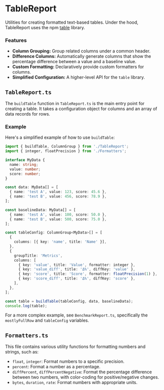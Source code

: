 # TableReport 

Utilities for creating formatted text-based tables.
Under the hood, TableReport uses the npm [table](https://www.npmjs.com/package/table) library.

### Features

*   **Column Grouping:** Group related columns under a common header.
*   **Difference Columns:** Automatically generate columns that show the percentage difference between a value and a baseline value.
*   **Custom Formatting:** Declaratively provide custom formatters for columns.
*   **Simplified Configuration:** A higher-level API for the `table` library.

## `TableReport.ts`

The `buildTable` function in `TableReport.ts` is the main entry point for creating a table. 
It takes a configuration object for columns and an array of data records for rows.

### Example

Here's a simplified example of how to use `buildTable`:

```typescript
import { buildTable, ColumnGroup } from './TableReport';
import { integer, floatPrecision } from './Formatters';

interface MyData {
  name: string;
  value: number;
  score: number;
}

const data: MyData[] = [
  { name: 'test A', value: 123, score: 45.6 },
  { name: 'test B', value: 456, score: 78.9 },
];

const baselineData: MyData[] = [
  { name: 'test A', value: 100, score: 50.0 },
  { name: 'test B', value: 500, score: 75.0 },
];

const tableConfig: ColumnGroup<MyData>[] = [
  {
    columns: [{ key: 'name', title: 'Name' }],
  },
  {
    groupTitle: 'Metrics',
    columns: [
      { key: 'value', title: 'Value', formatter: integer },
      { key: 'value_diff', title: 'Δ%', diffKey: 'value' },
      { key: 'score', title: 'Score', formatter: floatPrecision(1) },
      { key: 'score_diff', title: 'Δ%', diffKey: 'score' },
    ],
  },
];

const table = buildTable(tableConfig, data, baselineData);
console.log(table);
```

For a more complex example, see `BenchmarkReport.ts`, specifically the `mostlyFullRow` and `tableConfig` variables.

## `Formatters.ts`

This file contains various utility functions for formatting numbers and strings, such as:

*   `float`, `integer`: Format numbers to a specific precision.
*   `percent`: Format a number as a percentage.
*   `diffPercent`, `diffPercentNegative`: Format the percentage difference between two numbers, with color-coding for positive/negative changes.
*   `bytes`, `duration`, `rate`: Format numbers with appropriate units.
